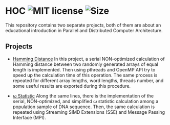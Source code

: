 # HOC ![MIT license](https://img.shields.io/github/license/CSpyridakis/HOC.svg?style=plastic) ![Size](https://img.shields.io/github/repo-size/CSpyridakis/HOC.svg?style=plastic)

This repository contains two separate projects, both of them are about an educational introduction in Parallel and Distributed Computer Architecture. 

## Projects
* [Hamming Distance](./Hamming-Distance) 
In this project, a serial NON-optimized calculation of Hamming distance between two randomly generated arrays of equal length is implemented. Then using pthreads and OpenMP API try to speed up the calculation time of this operation. The same process is repeated for different array lengths, word lengths, threads number, and some useful results are exported during this procedure.


* [ω Statistic](./Omega-Statistic)
Along the same lines, there is the implementation of the serial, NON-optimized, and simplified ω statistic calculation among a population sample of DNA sequence. Then, the same calculation is repeated using Streaming SIMD Extensions (SSE) and Message Passing Interface (MPI). 





